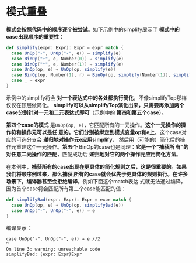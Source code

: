 模式重叠
===================================================================================
**模式会按照代码中的顺序逐个被尝试**。如下示例中的simplify展示了 **模式中的case出现顺序的重要性**：
```scala
def simplify(expr: Expr): Expr = expr match {
  case UnOp("-", UnOp("-", e)) ⇒ simplify(e)
  case BinOp("+", e, Number(0)) ⇒ simplify(e)
  case BinOp("*", e, Number(1)) ⇒ simplify(e)
  case UnOp(op, e) ⇒ UnOp(op, simplify(e))
  case BinOp(op, Number(1), r) ⇒ BinOp(op, simplify(Number(1)), simplify(r))
  case _ ⇒ expr
}
```
示例中的simplify将会 **对一个表达式中的各处都执行简化**，不像simplifyTop那样仅仅在顶层做简化。
**simplify可以从simplifyTop演化出来，只需要再添加两个case分别针对一元和二元表达式即可**（示例中的 
**第四和第五个case**）。

**第四个case的模式** 是`UnOp(op, e)`，它匹配所有的一元操作。**这个一元操作的操作符和操作元可以是任
意的。它们分别被绑定到模式变量op和e上**。这个case对应的可选分支会 **递归地对操作元e应用simplify**，
然后用（可能的）简化后的操作元重建这个一元操作。**第五个** BinOp的case也是同理：**它是一个“捕获所
有”的对任意二元操作的匹配**，匹配成功后 **递归地对它的两个操作元应用简化方法**。

在本例中，**捕获所有的case出现在更具体的简化规则之后，这是很重要的。如果我们将顺序例过来，那么捕获
所有的case就会优先于更具体的规则执行。在许多场景下，编译器甚至会拒绝编译**。例如下面这个match表达
式就无法通过编译，因为首个case将会匹配所有第二个case能匹配的值：
```scala
def simplifyBad(expr: Expr): Expr = expr match {
  case UnOp(op, e) ⇒ UnOp(op, simplifyBad(e))
  case UnOp("-", UnOp("-", e)) ⇒ e
}
```
编译显示：
```
case UnOp("-", UnOp("-", e)) ⇒ e //2
^
On line 3: warning: unreachable code
simplifyBad: (expr: Expr)Expr
```



